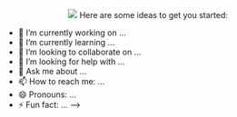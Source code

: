 
<p align="center">
    <img src="https://capsule-render.vercel.app/api?type=blur&height=150&section=header&text=Hello!&animation=fadeIn&fontSize=50&color=102E50&fontColor=FDFBEE&fontAlign=50&fontAlignY=40&stroke=205781"/>
 </p?
<!--
**hrushikesh09/hrushikesh09** is a ✨ _special_ ✨ repository because its `README.md` (this file) appears on your GitHub profile.

Here are some ideas to get you started:

- 🔭 I’m currently working on ...
- 🌱 I’m currently learning ...
- 👯 I’m looking to collaborate on ...
- 🤔 I’m looking for help with ...
- 💬 Ask me about ...
- 📫 How to reach me: ...
- 😄 Pronouns: ...
- ⚡ Fun fact: ...
-->
